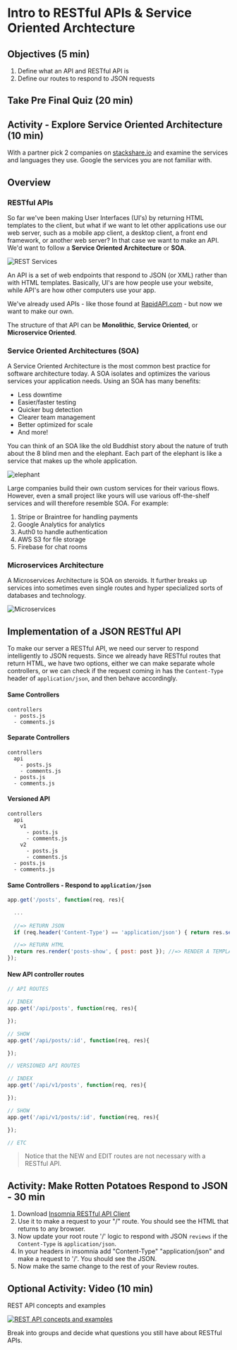 # Intro to RESTful APIs & Service Oriented Archtecture

## Objectives (5 min)

1. Define what an API and RESTful API is
1. Define our routes to respond to JSON requests

## Take Pre Final Quiz (20 min)

## Activity - Explore Service Oriented Architecture (10 min)

With a partner pick 2 companies on [stackshare.io](https://stackshare.io/stacks) and examine the services and languages they use. Google the services you are not familiar with.

## Overview

### RESTful APIs

So far we've been making User Interfaces (UI's) by returning HTML templates to the client, but what if we want to let other applications use our web server, such as a mobile app client, a desktop client, a front end framework, or another web server? In that case we want to make an API. We'd want to follow a **Service Oriented Architecture** or **SOA**.

![REST Services](assets/rest-services.png)

An API is a set of web endpoints that respond to JSON (or XML) rather than with HTML templates. Basically, UI's are how people use your website, while API's are how other computers use your app.

We've already used APIs - like those found at [RapidAPI.com](rapidapi.com) - but now we want to make our own.

The structure of that API can be **Monolithic**, **Service Oriented**, or **Microservice Oriented**.

### Service Oriented Architectures (SOA)

A Service Oriented Architecture is the most common best practice for software architecture today. A SOA isolates and optimizes the various services your application needs. Using an SOA has many benefits:

* Less downtime
* Easier/faster testing
* Quicker bug detection
* Clearer team management
* Better optimized for scale
* And more!

You can think of an SOA like the old Buddhist story about the nature of truth about the 8 blind men and the elephant. Each part of the elephant is like a service that makes up the whole application.

![elephant](assets/elephant.jpg)

Large companies build their own custom services for their various flows. However, even a small project like yours will use various off-the-shelf services and will therefore resemble SOA. For example:

1. Stripe or Braintree for handling payments
1. Google Analytics for analytics
1. Auth0 to handle authentication
1. AWS S3 for file storage
1. Firebase for chat rooms

### Microservices Architecture

A Microservices Architecture is SOA on steroids. It further breaks up services into sometimes even single routes and hyper specialized sorts of databases and technology.

![Microservices](assets/microservices.png)

## Implementation of a JSON RESTful API

To make our server a RESTful API, we need our server to respond intelligently to JSON requests. Since we already have RESTful routes that return HTML, we have two options, either we can make separate whole controllers, or we can check if the request coming in has the `Content-Type` header of `application/json`, and then behave accordingly.

#### Same Controllers

```
controllers
  - posts.js
  - comments.js
```

#### Separate Controllers

```
controllers
  api
    - posts.js
    - comments.js
  - posts.js
  - comments.js
```

#### Versioned API 

```
controllers
  api
    v1
      - posts.js
      - comments.js
    v2
      - posts.js
      - comments.js
  - posts.js
  - comments.js
```

#### Same Controllers - Respond to `application/json`

```js
app.get('/posts', function(req, res){

  ...
  
  //=> RETURN JSON 
  if (req.header('Content-Type') == 'application/json') { return res.send({ post: post }); }

  //=> RETURN HTML
  return res.render('posts-show', { post: post }); //=> RENDER A TEMPLATE
});
```


#### New API controller routes

```js
// API ROUTES

// INDEX
app.get('/api/posts', function(req, res){

});

// SHOW
app.get('/api/posts/:id', function(req, res){

});

```

```js
// VERSIONED API ROUTES

// INDEX
app.get('/api/v1/posts', function(req, res){

});

// SHOW
app.get('/api/v1/posts/:id', function(req, res){

});

// ETC
```

> Notice that the NEW and EDIT routes are not necessary with a RESTful API.

## Activity: Make Rotten Potatoes Respond to JSON - 30 min

1. Download [Insomnia RESTful API Client](https://insomnia.rest/)
2. Use it to make a request to your "/" route. You should see the HTML that returns to any browser.
3. Now update your root route '/' logic to respond with JSON `reviews` if the `Content-Type` is `application/json`.
4. In your headers in insomnia add "Content-Type" "application/json" and make a request to '/'. You should see the JSON.
5. Now make the same change to the rest of your Review routes.

## Optional Activity: Video (10 min)

REST API concepts and examples

[![REST API concepts and examples](https://img.youtube.com/vi/7YcW25PHnAA/0.jpg)](https://www.youtube.com/watch?v=7YcW25PHnAA)

Break into groups and decide what questions you still have about RESTful APIs.
